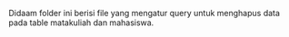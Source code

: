 Didaam folder ini berisi file yang mengatur query untuk menghapus data pada table matakuliah dan mahasiswa.
